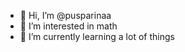 - 👋 Hi, I’m @pusparinaa
- 👀 I’m interested in math
- 🌱 I’m currently learning a lot of things

<!---
pusparinaa/arin is a ✨ special ✨ repository because its `README.md` (this file) appears on your GitHub profile.
You can click the Preview link to take a look at your changes.
--->
